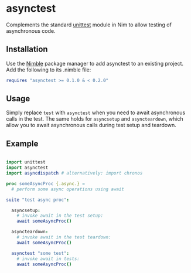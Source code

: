 asynctest
=========

Complements the standard [unittest][1] module in Nim to allow testing of
asynchronous code.

Installation
------------

Use the [Nimble][2] package manager to add asynctest to an existing project.
Add the following to its .nimble file:

```nim
requires "asynctest >= 0.1.0 & < 0.2.0"
```

Usage
-----

Simply replace `test` with `asynctest` when you need to await asynchronous calls
in the test. The same holds for `asyncsetup` and `asyncteardown`, which allow
you to await asynchronous calls during test setup and teardown.

Example
-------

```nim

import unittest
import asynctest
import asyncdispatch # alternatively: import chronos

proc someAsyncProc {.async.} =
  # perform some async operations using await

suite "test async proc":

  asyncsetup:
    # invoke await in the test setup:
    await someAsyncProc()

  asyncteardown:
    # invoke await in the test teardown:
    await someAsyncProc()

  asynctest "some test":
    # invoke await in tests:
    await someAsyncProc()

```

[1]: https://nim-lang.org/docs/unittest.html
[2]: https://github.com/nim-lang/nimble
